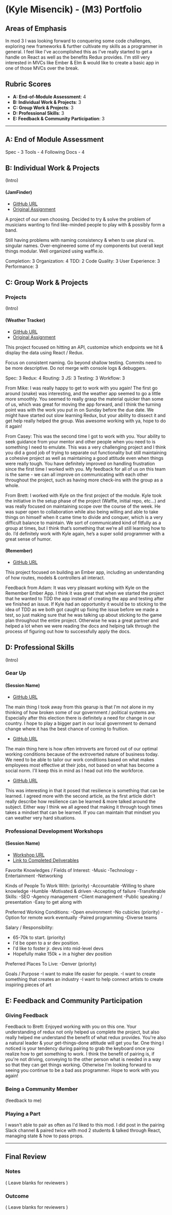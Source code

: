 # (Kyle Misencik) - (M3) Portfolio

## Areas of Emphasis

In mod 3 I was looking forward to conquering some code challenges, exploring new frameworks & further cultivate my skills as a programmer in general. I feel like I've accomplished this as I've really started to get a handle on React as well as the benefits Redux provides. I'm still very interested in MVCs like Ember & Elm & would like to create a basic app in one of those MVCs over the break.

## Rubric Scores

* **A: End-of-Module Assessment**: 4
* **B: Individual Work & Projects**: 3
* **C: Group Work & Projects**: 3
* **D: Professional Skills**: 3
* **E: Feedback & Community Participation**: 3

-----------------------

## A: End of Module Assessment

Spec - 3
Tools - 4
Following Docs - 4


## B: Individual Work & Projects

(Intro)

#### (JamFinder)

* [GitHub URL](https://github.com/kylem038/amplify)
* [Original Assignment](http://frontend.turing.io/projects/self-directed-project.html)

A project of our own choosing. Decided to try & solve the problem of musicians wanting to find like-minded people to play with & possibly form a band.  

Still having problems with naming consistency & when to use plural vs. singular names. Over-engineered some of my components but overall kept things modular. Well organized using waffle.io.

Completion: 3
Organization: 4
TDD: 2
Code Quality: 3
User Experience: 3
Performance: 3

## C: Group Work & Projects

### Projects

(Intro)

#### (Weather Tracker)

* [GitHub URL](https://github.com/kylem038/weather-forecast)
* [Original Assignment](http://frontend.turing.io/projects/weather-forecast.html)

This project focused on hitting an API, customize which endpoints we hit & display the data using React / Redux.

Focus on consistent naming. Go beyond shallow testing. Commits need to be more descriptive. Do not merge with console logs & debuggers.

Spec: 3
Redux: 4
Routing: 3
JS: 3
Testing: 3
Workflow: 3

From Mike: I was really happy to get to work with you again! The first go around (snake) was interesting, and the weather app seemed to go a little more smoothly. You seemed to really grasp the material quicker than some of us, which was great for moving the app forward, and I think the turning point was with the work you put in on Sunday before the due date. We might have started out slow learning Redux, but your ability to dissect it and get help really helped the group. Was awesome working with ya, hope to do it again!

From Casey: This was the second time I got to work with you.  Your ability to seek guidance from your mentor and other people when you need to is something I need to emulate.  This was a very challenging project and I think you did a good job of trying to separate out functionality but still maintaining a cohesive project as well as maintaining a good attitude even when things were really tough.  You have definitely improved on handling frustration since the first time I worked with you.  My feedback for all of us on this team is the same - we can all improve on communicating with each other throughout the project, such as having more check-ins with the group as a whole.

From Brett: I worked with Kyle on the first project of the module. Kyle took the initiative in the setup phase of the project (Waffle, initial repo, etc…) and was really focused on maintaining scope over the course of the week. He was super open to collaboration while also being willing and able to take things on himself when it came time to divide and conquer, which is a very difficult balance to maintain. We sort of communicated kind of fitfully as a group at times, but I think that’s something that we’re all still learning how to do. I’d definitely work with Kyle again, he’s a super solid programmer with a great sense of humor.

#### (Remember)

* [GitHub URL](https://github.com/kylem038/1606-remember-6)

This project focused on building an Ember app, including an understanding of how routes, models & controllers all interact.

Feedback from Adam: It was very pleasant working with Kyle on the Remember Ember App.  I think it was great that when we started the project that he wanted to TDD the app instead of creating the app and testing after we finished an issue.  If Kyle had an opportunity it would be to sticking to the idea of TDD as we both got caught up fixing the issue before we made a test, so just making sure that he was talking up about sticking to the game plan throughout the entire project.  Otherwise he was a great partner and helped a lot when we were reading the docs and helping talk through the process of figuring out how to successfully apply the docs.

## D: Professional Skills
(Intro)

### Gear Up
#### (Session Name)

* [GitHub URL](https://github.com/turingschool/gear-up/blob/master/vote_your_conscience.markdown)

The main thing I took away from this gearup is that I'm not alone in my thinking of how broken some of our government / political systems are. Especially after this election there is definitely a need for change in our country. I hope to play a bigger part in our local government to demand change where it has the best chance of coming to fruition.

* [GitHub URL](https://github.com/turingschool/gear-up/blob/master/introversion.markdown)

The main thing here is how often introverts are forced out of our optimal working conditions because of the extroverted nature of business today. We need to be able to tailor our work conditions based on what makes employees most effective at their jobs, not based on what has become a social norm. I'll keep this in mind as I head out into the workforce.

* [GitHub URL](https://github.com/turingschool/gear-up/blob/master/resilience.markdown)

This was interesting in that it posed that resilience is something that can be learned. I agreed more with the second article, as the first article didn't really describe how resilience can be learned & more talked around the subject. Either way I think we all agreed that making it through tough times takes a mindset that can be learned. If you can maintain that mindset you can weather very hard situations.


### Professional Development Workshops
#### (Session Name)

* [Workshop URL](https://github.com/turingschool/professional_skills/tree/master/module_three)
* [Link to Completed Deliverables]()

Favorite Knowledges / Fields of Interest:
-Music
-Technology
-Entertainment
-Networking

Kinds of People To Work With: (priority)
-Accountable
-Willing to share knowledge
-Humble
-Motivated & driven
-Accepting of failure
-Transferable Skills:
-SEO
-Agency management
-Client management
-Public speaking / presentation
-Easy to get along with

Preferred Working Conditions:
-Open environment
-No cubicles (priority)
-Option for remote work eventually
-Paired programming
-Diverse teams

Salary / Responsibility:
- 65-70k to start. (priority)
- I'd be open to a sr dev position.
- I'd like to foster jr. devs into mid-level devs
- Hopefully make 150k + in a higher dev position

Preferred Places To Live:
-Denver (priority)

Goals / Purpose
-I want to make life easier for people.
-I want to create something that creates an industry
-I want to help connect artists to create inspiring pieces of art


## E: Feedback and Community Participation

### Giving Feedback

Feedback to Brett: Enjoyed working with you on this one. Your understanding of redux not only helped us complete the project, but also really helped me understand the benefit of what redux provides. You're also a natural leader & your get-things-done attitude will get you far. One thing I noticed is your tendency during pairing to grab the keyboard once you realize how to get something to work. I think the benefit of pairing is, if you're not driving, conveying to the other person what is needed in a way so that they can get things working. Otherwise I'm looking forward to seeing you continue to be a bad ass programmer. Hope to work with you again!

### Being a Community Member

(feedback to me)

### Playing a Part

I wasn't able to pair as often as I'd liked to this mod. I did post in the pairing Slack channel & paired twice with mod 2 students & talked through React, managing state & how to pass props.

------------------

## Final Review

### Notes

( Leave blanks for reviewers )

### Outcome

( Leave blanks for reviewers )

